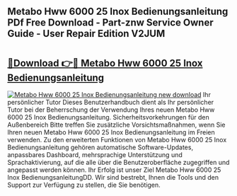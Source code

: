 ## Metabo Hww 6000 25 Inox Bedienungsanleitung PDf Free Download - Part-znw Service Owner Guide - User Repair Edition V2JUM

# <h2><a href="http://df5a0d.blite.top/?on=Metabo+Hww+6000+25+Inox+Bedienungsanleitung">🔗Download 👉🔴 Metabo Hww 6000 25 Inox Bedienungsanleitung</a></h2>

[![Metabo Hww 6000 25 Inox Bedienungsanleitung new download](https://i.imgur.com/lujVjoI.png)](http://df5a0d.blite.top/?on=Metabo+Hww+6000+25+Inox+Bedienungsanleitung)
Ihr persönlicher Tutor Dieses Benutzerhandbuch dient als Ihr persönlicher Tutor bei der Beherrschung der Verwendung Ihres neuen Metabo Hww 6000 25 Inox Bedienungsanleitung. Sicherheitsvorkehrungen für den Außenbereich Bitte treffen Sie zusätzliche Vorsichtsmaßnahmen, wenn Sie Ihren neuen Metabo Hww 6000 25 Inox Bedienungsanleitung im Freien verwenden. Zu den erweiterten Funktionen von Metabo Hww 6000 25 Inox Bedienungsanleitung gehören automatische Software-Updates, anpassbares Dashboard, mehrsprachige Unterstützung und Sprachaktivierung, auf die alle über die Benutzeroberfläche zugegriffen und angepasst werden können. Ihr Erfolg ist unser Ziel Metabo Hww 6000 25 Inox BedienungsanleitungDD. Wir sind bestrebt, Ihnen die Tools und den Support zur Verfügung zu stellen, die Sie benötigen.
